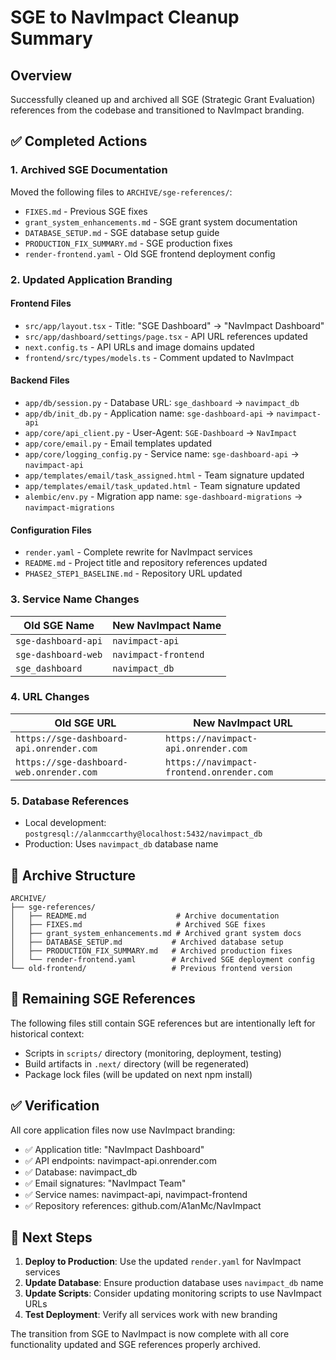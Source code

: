 # SGE to NavImpact Cleanup Summary

## Overview
Successfully cleaned up and archived all SGE (Strategic Grant Evaluation) references from the codebase and transitioned to NavImpact branding.

## ✅ Completed Actions

### 1. Archived SGE Documentation
Moved the following files to `ARCHIVE/sge-references/`:
- `FIXES.md` - Previous SGE fixes
- `grant_system_enhancements.md` - SGE grant system documentation
- `DATABASE_SETUP.md` - SGE database setup guide
- `PRODUCTION_FIX_SUMMARY.md` - SGE production fixes
- `render-frontend.yaml` - Old SGE frontend deployment config

### 2. Updated Application Branding

#### Frontend Files
- `src/app/layout.tsx` - Title: "SGE Dashboard" → "NavImpact Dashboard"
- `src/app/dashboard/settings/page.tsx` - API URL references updated
- `next.config.ts` - API URLs and image domains updated
- `frontend/src/types/models.ts` - Comment updated to NavImpact

#### Backend Files
- `app/db/session.py` - Database URL: `sge_dashboard` → `navimpact_db`
- `app/db/init_db.py` - Application name: `sge-dashboard-api` → `navimpact-api`
- `app/core/api_client.py` - User-Agent: `SGE-Dashboard` → `NavImpact`
- `app/core/email.py` - Email templates updated
- `app/core/logging_config.py` - Service name: `sge-dashboard-api` → `navimpact-api`
- `app/templates/email/task_assigned.html` - Team signature updated
- `app/templates/email/task_updated.html` - Team signature updated
- `alembic/env.py` - Migration app name: `sge-dashboard-migrations` → `navimpact-migrations`

#### Configuration Files
- `render.yaml` - Complete rewrite for NavImpact services
- `README.md` - Project title and repository references updated
- `PHASE2_STEP1_BASELINE.md` - Repository URL updated

### 3. Service Name Changes

| Old SGE Name | New NavImpact Name |
|--------------|-------------------|
| `sge-dashboard-api` | `navimpact-api` |
| `sge-dashboard-web` | `navimpact-frontend` |
| `sge_dashboard` | `navimpact_db` |

### 4. URL Changes

| Old SGE URL | New NavImpact URL |
|-------------|-------------------|
| `https://sge-dashboard-api.onrender.com` | `https://navimpact-api.onrender.com` |
| `https://sge-dashboard-web.onrender.com` | `https://navimpact-frontend.onrender.com` |

### 5. Database References
- Local development: `postgresql://alanmccarthy@localhost:5432/navimpact_db`
- Production: Uses `navimpact_db` database name

## 📁 Archive Structure

```
ARCHIVE/
├── sge-references/
│   ├── README.md                    # Archive documentation
│   ├── FIXES.md                     # Archived SGE fixes
│   ├── grant_system_enhancements.md # Archived grant system docs
│   ├── DATABASE_SETUP.md           # Archived database setup
│   ├── PRODUCTION_FIX_SUMMARY.md   # Archived production fixes
│   └── render-frontend.yaml        # Archived SGE deployment config
└── old-frontend/                   # Previous frontend version
```

## 🔄 Remaining SGE References

The following files still contain SGE references but are intentionally left for historical context:
- Scripts in `scripts/` directory (monitoring, deployment, testing)
- Build artifacts in `.next/` directory (will be regenerated)
- Package lock files (will be updated on next npm install)

## ✅ Verification

All core application files now use NavImpact branding:
- ✅ Application title: "NavImpact Dashboard"
- ✅ API endpoints: navimpact-api.onrender.com
- ✅ Database: navimpact_db
- ✅ Email signatures: "NavImpact Team"
- ✅ Service names: navimpact-api, navimpact-frontend
- ✅ Repository references: github.com/A1anMc/NavImpact

## 🚀 Next Steps

1. **Deploy to Production**: Use the updated `render.yaml` for NavImpact services
2. **Update Database**: Ensure production database uses `navimpact_db` name
3. **Update Scripts**: Consider updating monitoring scripts to use NavImpact URLs
4. **Test Deployment**: Verify all services work with new branding

The transition from SGE to NavImpact is now complete with all core functionality updated and SGE references properly archived. 